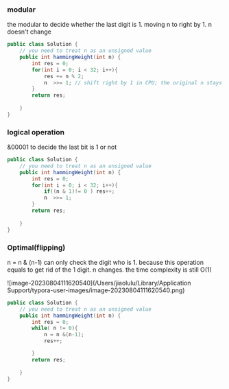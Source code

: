 ### modular

the modular to decide whether the last digit is 1. moving n to right by 1. n doesn't change

```java
public class Solution {
    // you need to treat n as an unsigned value
    public int hammingWeight(int n) {
        int res = 0;
        for(int i = 0; i < 32; i++){
            res += n % 2;
            n  >>= 1; // shift right by 1 in CPU; the original n stays the same.
        }
        return res;
        
    }
}
```

### logical operation

&00001 to decide the last bit is 1 or not

```java
public class Solution {
    // you need to treat n as an unsigned value
    public int hammingWeight(int n) {
        int res = 0;
        for(int i = 0; i < 32; i++){
            if((n & 1)!= 0 ) res++;
            n  >>= 1;
        }
        return res;
        
    }
}
```

### Optimal(flipping)

n = n & (n-1) can only check the digit who is 1. because this operation equals to get rid of the 1 digit. n changes. the time complexity is still O(1)

![image-20230804111620540](/Users/jiaolulu/Library/Application Support/typora-user-images/image-20230804111620540.png)

```java
public class Solution {
    // you need to treat n as an unsigned value
    public int hammingWeight(int n) {
        int res = 0;
        while( n != 0){
            n = n &(n-1);
            res++;

        }
        return res;
        
    }
}
```

